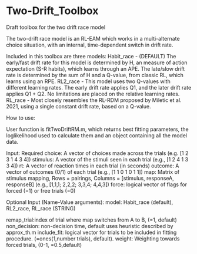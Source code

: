 # Two-Drift_Toolbox
Draft toolbox for the two drift race model

The two-drift race model is an RL-EAM which works in a multi-alternate choice situation,
with an internal, time-dependent switch in drift rate.

Included in this toolbox are three models:
Habit_race - (DEFAULT) The early/fast drift rate for this model is determined by H, an 
             measure of action expectation (S-R habits), which learns through
             an APE.
             The late/slow drift rate is determined by the sum of H and a 
             Q-value, from classic RL, which learns using an RPE.
RL2_race   - This model uses two Q-values with different learning rates. The early
             drift rate applies Q1, and the later drift rate applies Q1 + Q2. No limitations
             are placed on the relative learning rates.
RL_race    - Most closely resembles the RL-RDM proposed by Miletic et al. 2021, 
             using a single constant drift rate, based on a Q-value.

How to use:

User function is fitTwoDriftRM.m, which returns best fitting parameters, the loglikelihood
used to calculate them and an object containing all the model data.

Input: Required
choice: A vector of choices made across the trials (e.g. [1 2 3 1 4 3 4])
stimulus: A vector of the stimuli seen in each trial (e.g., [1 2 4 1 3 3 4])
rt: A vector of reaction times in each trial  (in seconds)
outcome: A vector of outcomes (0/1) of each trial (e.g., [1 1 0 1 0 1 1])
map: Matrix of stimulus mapping, Rows = pairings, Columns = [stimulus, responseA, responseB] 
     (e.g., [1,1,1;
             2,2,2;
             3,3,4;
             4,4,3])
force: logical vector of flags for forced (=1) or free trials (=0)


Optional Input (Name-Value arguments):
model: Habit_race (default), RL2_race, RL_race (STRING)

remap_trial:index of trial where map switches from A to B, (=1, default)
non_decision: non-decision time, default uses heuristic described by
              approx_th.m
include_fit: logical vector for trials to be included in fitting
             procedure. (=ones(1,number trials), default).
weight: Weighting towards forced trials, (0-1, =0.5,default)

